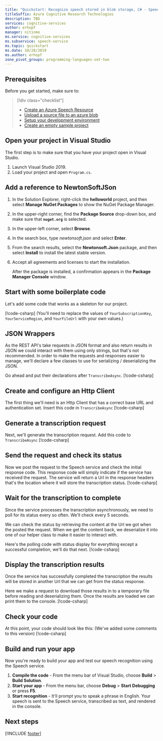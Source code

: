 ```yaml
---
title: "Quickstart: Recognize speech stored in blob storage, C# - Speech service"
titleSuffix: Azure Cognitive Research Technologies
description: TBD
services: cognitive-services
author: erhopf
manager: nitinme
ms.service: cognitive-services
ms.subservice: speech-service
ms.topic: quickstart
ms.date: 10/28/2019
ms.author: erhopf
zone_pivot_groups: programming-languages-set-two
---
```


## Prerequisites

Before you get started, make sure to:

> [!div class="checklist"]
> * [Create an Azure Speech Resource](../../../../get-started.md)
> * [Upload a source file to an azure blob](https://docs.microsoft.com/azure/storage/blobs/storage-quickstart-blobs-portal)
> * [Setup your development environment](../../../../quickstarts/setup-platform.md?tabs=dotnet)
> * [Create an empty sample project](../../../../quickstarts/create-project.md?tabs=dotnet)

## Open your project in Visual Studio

The first step is to make sure that you have your project open in Visual Studio.

1. Launch Visual Studio 2019.
2. Load your project and open `Program.cs`.

## Add a reference to NewtonSoftJSon

1. In the Solution Explorer, right-click the **helloworld** project, and then select **Manage NuGet Packages** to show the NuGet Package Manager.

1. In the upper-right corner, find the **Package Source** drop-down box, and make sure that **`nuget.org`** is selected.

1. In the upper-left corner, select **Browse**.

1. In the search box, type *newtonsoft.json* and select **Enter**.

1. From the search results, select the **Newtonsoft.Json** package, and then select **Install** to install the latest stable version.

1. Accept all agreements and licenses to start the installation.

   After the package is installed, a confirmation appears in the **Package Manager Console** window.

## Start with some boilerplate code

Let's add some code that works as a skeleton for our project.

[!code-csharp[](~/samples-cognitive-services-speech-sdk/quickstart/csharp/dotnet/from-blob/program.cs?range=6-43,138,277)]
(You'll need to replace the values of `YourSubscriptionKey`, `YourServiceRegion`, and `YourFileUrl` with your own values.)
## JSON Wrappers

As the REST API's take requests in JSON format and also return results in JSON we could interact with them using only strings, but that's not recommended.
In order to make the requests and responses easier to manage, we'll declare a few classes to use for serializing / deserializing the JSON.

Go ahead and put their declarations after `TranscribeAsync`.
[!code-csharp[](~/samples-cognitive-services-speech-sdk/quickstart/csharp/dotnet/from-blob/program.cs?range=140-276)]

## Create and configure an Http Client
The first thing we'll need is an Http Client that has a correct base URL and authentication set.
Insert this code in `TranscribeAsync`
[!code-csharp[](~/samples-cognitive-services-speech-sdk/quickstart/csharp/dotnet/from-blob/program.cs?range=46-50)]

## Generate a transcription request
Next, we'll generate the transcription request. Add this code to `TranscribeAsync`
[!code-csharp[](~/samples-cognitive-services-speech-sdk/quickstart/csharp/dotnet/from-blob/program.cs?range=52-57)]

## Send the request and check its status
Now we post the request to the Speech service and check the initial response code. This response code will simply indicate if the service has received the request. The service will return a Url in the response headers that's the location where it will store the transcription status.
[!code-csharp[](~/samples-cognitive-services-speech-sdk/quickstart/csharp/dotnet/from-blob/program.cs?range=59-70)]

## Wait for the transcription to complete
Since the service processes the transcription asynchronously, we need to poll for its status every so often. We'll check every 5 seconds.

We can check the status by retrieving the content at the Url we got when the posted the request. When we get the content back, we deserialize it into one of our helper class to make it easier to interact with.

Here's the polling code with status display for everything except a successful completion, we'll do that next.
[!code-csharp[](~/samples-cognitive-services-speech-sdk/quickstart/csharp/dotnet/from-blob/program.cs?range=72-106,121-137)]

## Display the transcription results
Once the service has successfully completed the transcription the results will be stored in another Url that we can get from the status response.

Here we make a request to download those results in to a temporary file before reading and deserializing them.
Once the results are loaded we can print them to the console.
[!code-csharp[](~/samples-cognitive-services-speech-sdk/quickstart/csharp/dotnet/from-blob/program.cs?range=107-120)]

## Check your code
At this point, your code should look like this:
(We've added some comments to this version)
[!code-csharp[](~/samples-cognitive-services-speech-sdk/quickstart/csharp/dotnet/from-blob/program.cs?range=6-277)]

## Build and run your app

Now you're ready to build your app and test our speech recognition using the Speech service.

1. **Compile the code** - From the menu bar of Visual Studio, choose **Build** > **Build Solution**.
2. **Start your app** - From the menu bar, choose **Debug** > **Start Debugging** or press **F5**.
3. **Start recognition** - It'll prompt you to speak a phrase in English. Your speech is sent to the Speech service, transcribed as text, and rendered in the console.

## Next steps

[!INCLUDE [footer](./footer.md)]

